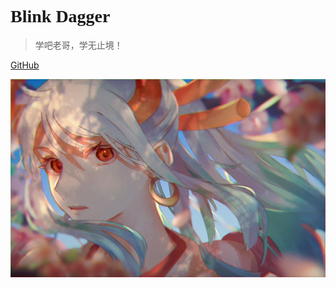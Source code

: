
# <div style='font-family: f1677-c307a9035e6;'>Blink Dagger</div>
> <div style='font-family: f54-54538d1c8c1;'>学吧老哥，学无止境！</div>



[GitHub](https://github.com/Sentinel-22/Sentinel-22.github.io)

![](_media/bg.jpg)

